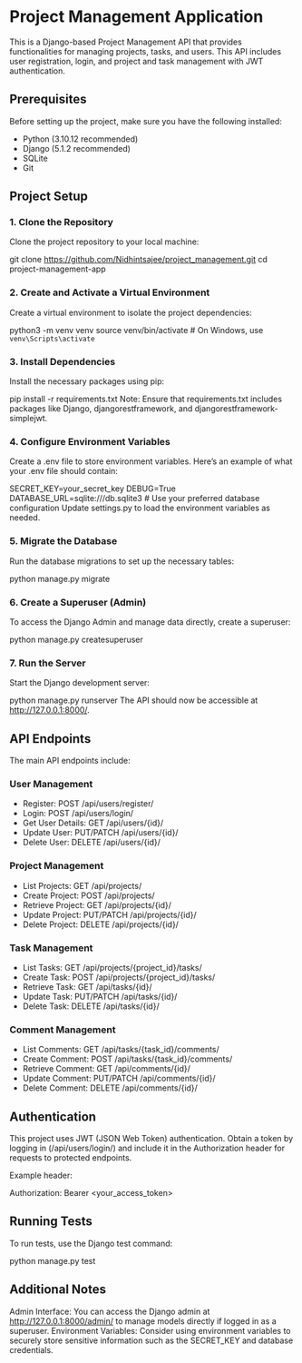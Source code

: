 # Project Management Application
This is a Django-based Project Management API that provides functionalities for managing projects, tasks, and users. This API includes user registration, login, and project and task management with JWT authentication.

## Prerequisites
Before setting up the project, make sure you have the following installed:

* Python (3.10.12 recommended)
* Django (5.1.2 recommended)
* SQLite
* Git
## Project Setup
### 1. Clone the Repository
Clone the project repository to your local machine:

git clone https://github.com/Nidhintsajee/project_management.git
cd project-management-app
### 2. Create and Activate a Virtual Environment
Create a virtual environment to isolate the project dependencies:

python3 -m venv venv
source venv/bin/activate  # On Windows, use `venv\Scripts\activate`
### 3. Install Dependencies
Install the necessary packages using pip:

pip install -r requirements.txt
Note: Ensure that requirements.txt includes packages like Django, djangorestframework, and djangorestframework-simplejwt.

### 4. Configure Environment Variables
Create a .env file to store environment variables. Here’s an example of what your .env file should contain:

SECRET_KEY=your_secret_key
DEBUG=True
DATABASE_URL=sqlite:///db.sqlite3  # Use your preferred database configuration
Update settings.py to load the environment variables as needed.

### 5. Migrate the Database
Run the database migrations to set up the necessary tables:


python manage.py migrate
### 6. Create a Superuser (Admin)
To access the Django Admin and manage data directly, create a superuser:


python manage.py createsuperuser
### 7. Run the Server
Start the Django development server:


python manage.py runserver
The API should now be accessible at http://127.0.0.1:8000/.

## API Endpoints
The main API endpoints include:

### User Management
* Register: POST /api/users/register/
* Login: POST /api/users/login/
* Get User Details: GET /api/users/{id}/
* Update User: PUT/PATCH /api/users/{id}/
* Delete User: DELETE /api/users/{id}/
### Project Management
* List Projects: GET /api/projects/
* Create Project: POST /api/projects/
* Retrieve Project: GET /api/projects/{id}/
* Update Project: PUT/PATCH /api/projects/{id}/
* Delete Project: DELETE /api/projects/{id}/
### Task Management
* List Tasks: GET /api/projects/{project_id}/tasks/
* Create Task: POST /api/projects/{project_id}/tasks/
* Retrieve Task: GET /api/tasks/{id}/
* Update Task: PUT/PATCH /api/tasks/{id}/
* Delete Task: DELETE /api/tasks/{id}/
### Comment Management
* List Comments: GET /api/tasks/{task_id}/comments/
* Create Comment: POST /api/tasks/{task_id}/comments/
* Retrieve Comment: GET /api/comments/{id}/
* Update Comment: PUT/PATCH /api/comments/{id}/
* Delete Comment: DELETE /api/comments/{id}/
## Authentication
This project uses JWT (JSON Web Token) authentication. Obtain a token by logging in (/api/users/login/) and include it in the Authorization header for requests to protected endpoints.

Example header:


Authorization: Bearer <your_access_token>
## Running Tests
To run tests, use the Django test command:


python manage.py test
## Additional Notes
Admin Interface: You can access the Django admin at http://127.0.0.1:8000/admin/ to manage models directly if logged in as a superuser.
Environment Variables: Consider using environment variables to securely store sensitive information such as the SECRET_KEY and database credentials.
